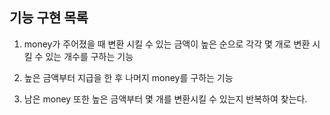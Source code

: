 ## 기능 구현 목록
1. money가 주어졌을 때 변환 시킬 수 있는 금액이 높은 순으로 각각 몇 개로 변환 시킬 수 있는 개수를 구하는 기능 

2. 높은 금액부터 지급을 한 후 나머지 money를 구하는 기능

3. 남은 money 또한 높은 금액부터 몇 개를 변환시킬 수 있는지 반복하여 찾는다.